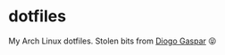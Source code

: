 # dotfiles
My Arch Linux dotfiles.
Stolen bits from [Diogo Gaspar](https://github.com/randomicecube/gaspafiles/tree/main) :stuck_out_tongue_closed_eyes:


